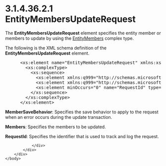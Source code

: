 <html dir="LTR" xmlns:mshelp="http://msdn.microsoft.com/mshelp" xmlns:ddue="http://ddue.schemas.microsoft.com/authoring/2003/5" xmlns:xlink="http://www.w3.org/1999/xlink" xmlns:tool="http://www.microsoft.com/tooltip">
    <head>
        <meta http-equiv="Content-Type" content="text/html; CHARSET=utf-8"></meta>
        <meta name="save" content="history"></meta>
        <title>3.1.4.36.2.1 EntityMembersUpdateRequest</title>
        <xml>
            <mshelp:toctitle title="3.1.4.36.2.1 EntityMembersUpdateRequest"></mshelp:toctitle>
            <mshelp:rltitle title="[MS-SSMDSWS-15]: EntityMembersUpdateRequest"></mshelp:rltitle>
            <mshelp:keyword index="A" term="3791b48e-1df8-4df1-b774-c322b871b0dd"></mshelp:keyword>
            <mshelp:attr name="DCSext.ContentType" value="open specification"></mshelp:attr>
            <mshelp:attr name="AssetID" value="3791b48e-1df8-4df1-b774-c322b871b0dd"></mshelp:attr>
            <mshelp:attr name="TopicType" value="kbRef"></mshelp:attr>
            <mshelp:attr name="DCSext.Title" value="[MS-SSMDSWS-15]: EntityMembersUpdateRequest" />
        </xml>
    </head>
    <body>
        <div id="header">
            <h1 class="heading">3.1.4.36.2.1 EntityMembersUpdateRequest</h1>
        </div>
        <div id="mainSection">
            <div id="mainBody">
                <div id="allHistory" class="saveHistory"></div>
                <div id="sectionSection0" class="section" name="collapseableSection">
                    

<p>The <b>EntityMembersUpdateRequest</b> element specifies the
entity member or members to update by using the <a href="3ca9c621-da5d-4ef6-9fbc-2040c3772f90.html">EntityMembers</a> complex
type.</p>

<p>The following is the XML schema definition of the <b>EntityMembersUpdateRequest</b>
element.</p>

<dl>
<dd>
<div><pre> &lt;xs:element name=&quot;EntityMembersUpdateRequest&quot; xmlns:xs=&quot;http://www.w3.org/2001/XMLSchema&quot;&gt;
   &lt;xs:complexType&gt;
     &lt;xs:sequence&gt;
       &lt;xs:element xmlns:q999=&quot;http://schemas.microsoft.com/sqlserver/masterdataservices/2009/09&quot; minOccurs=&quot;0&quot; name=&quot;MemberSaveBehavior&quot; type=&quot;q999:MemberTransactionBehavior&quot; /&gt;
       &lt;xs:element xmlns:q999=&quot;http://schemas.microsoft.com/sqlserver/masterdataservices/2009/09&quot; minOccurs=&quot;0&quot; name=&quot;Members&quot; nillable=&quot;true&quot; type=&quot;q999:EntityMembers&quot; /&gt;
       &lt;xs:element minOccurs=&quot;0&quot; name=&quot;RequestId&quot; type=&quot;ser:guid&quot; /&gt;
     &lt;/xs:sequence&gt;
   &lt;/xs:complexType&gt;
 &lt;/xs:element&gt;
</pre></div>
</dd></dl>

<p><b>MemberSaveBehavior</b>: Specifies the save
behavior to apply to the request when an error occurs during the update
transaction.</p>

<p><b>Members</b>: Specifies the members to be updated.</p>

<p><b>RequestId</b>: Specifies the identifier that is
used to track and log the request.</p>


                </div>
            </div>
        </div>
    </body>
</html>